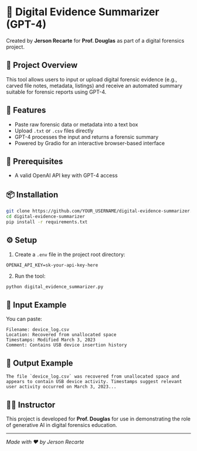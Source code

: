 # 🧠 Digital Evidence Summarizer (GPT-4)
Created by **Jerson Recarte** for **Prof. Douglas** as part of a digital forensics project.

## 📝 Project Overview
This tool allows users to input or upload digital forensic evidence (e.g., carved file notes, metadata, listings)
and receive an automated summary suitable for forensic reports using GPT-4.

## 🚀 Features
- Paste raw forensic data or metadata into a text box
- Upload `.txt` or `.csv` files directly
- GPT-4 processes the input and returns a forensic summary
- Powered by Gradio for an interactive browser-based interface

## 🔐 Prerequisites
- A valid OpenAI API key with GPT-4 access

## 📦 Installation

```bash
git clone https://github.com/YOUR_USERNAME/digital-evidence-summarizer.git
cd digital-evidence-summarizer
pip install -r requirements.txt
```

## ⚙️ Setup

1. Create a `.env` file in the project root directory:
```
OPENAI_API_KEY=sk-your-api-key-here
```

2. Run the tool:
```bash
python digital_evidence_summarizer.py
```

## 📂 Input Example
You can paste:
```
Filename: device_log.csv
Location: Recovered from unallocated space
Timestamps: Modified March 3, 2023
Comment: Contains USB device insertion history
```

## 📄 Output Example
```
The file `device_log.csv` was recovered from unallocated space and appears to contain USB device activity. Timestamps suggest relevant user activity occurred on March 3, 2023...
```

## 🧑‍🏫 Instructor
This project is developed for **Prof. Douglas** for use in demonstrating the role of generative AI in digital forensics education.

---

*Made with ❤️ by Jerson Recarte*
